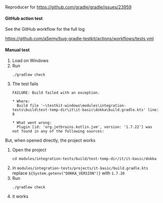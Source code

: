 Reproducer for https://github.com/gradle/gradle/issues/23959

#### GitHub action test

See the GitHub workflow for the full log

https://github.com/aSemy/bug-gradle-testkit/actions/workflows/tests.yml

#### Manual test

1. Load on Windows
2. Run 
   ```shell
   ./gradlew check
   ```
3. The test fails
   ```
   FAILURE: Build failed with an exception.
   
   * Where:
     Build file '~\testkit-windows\modules\integration-tests\build\test-temp-dir\it\it-basic\dokka\build.gradle.kts' line: 8
   
   * What went wrong:
     Plugin [id: 'org.jetbrains.kotlin.jvm', version: '1.7.22'] was not found in any of the following sources:
   ```

But, when opened directly, the project works

1. Open the project
   ```shell
   cd modules/integration-tests/build/test-temp-dir/it/it-basic/dokka
   ```
2. in `modules/integration-tests/projects/it-basic/build.gradle.kts` replace `${System.getenv("DOKKA_VERSION")}` with `1.7.20`
3. Run
   ```shell
   ./gradlew check
   ```
4. it works
